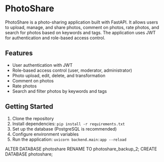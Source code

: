 # PhotoShare

PhotoShare is a photo-sharing application built with FastAPI. It allows users to upload, manage, and share photos, comment on photos, rate photos, and search for photos based on keywords and tags. The application uses JWT for authentication and role-based access control.

## Features

- User authentication with JWT
- Role-based access control (user, moderator, administrator)
- Photo upload, edit, delete, and transformation
- Comment on photos
- Rate photos
- Search and filter photos by keywords and tags

## Getting Started

1. Clone the repository
2. Install dependencies: `pip install -r requirements.txt`
3. Set up the database (PostgreSQL is recommended)
4. Configure environment variables
5. Run the application: `uvicorn backend.main:app --reload`


ALTER DATABASE photoshare RENAME TO photoshare_backup_2;
CREATE DATABASE photoshare;


